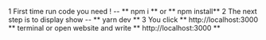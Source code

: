 1 First time run code you need !
-- ** npm i ** or ** npm install**
2 The next step is to display show 
-- ** yarn dev ** 
3 You click ** http://localhost:3000 ** terminal or open website and write ** http://localhost:3000 **


